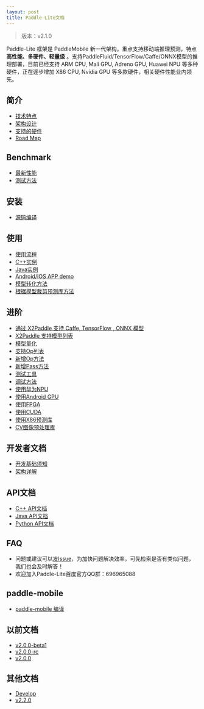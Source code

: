 ```yaml
---
layout: post
title: Paddle-Lite文档
---
```


> 版本：v2.1.0

Paddle-Lite 框架是 PaddleMobile 新一代架构，重点支持移动端推理预测，特点**高性能、多硬件、轻量级** 。支持PaddleFluid/TensorFlow/Caffe/ONNX模型的推理部署，目前已经支持 ARM CPU, Mali GPU, Adreno GPU, Huawei NPU 等多种硬件，正在逐步增加 X86 CPU, Nvidia GPU 等多款硬件，相关硬件性能业内领先。

## 简介

- [技术特点]({{site.baseurl}}/v2.1.0/tech_highlights)
- [架构设计]({{site.baseurl}}/v2.1.0/architecture)
- [支持的硬件]({{site.baseurl}}/v2.1.0/support_hardware)
- [Road Map]({{site.baseurl}}/v2.1.0/roadmap)

## Benchmark

- [最新性能]({{site.baseurl}}/v2.1.0/benchmark)
- [测试方法]({{site.baseurl}}/v2.1.0/benchmark_tools)

## 安装

- [源码编译]({{site.baseurl}}/v2.1.0/source_compile)

## 使用

- [使用流程]({{site.baseurl}}/v2.1.0/tutorial)
- [C++实例]({{site.baseurl}}/v2.1.0/cpp_demo)
- [Java实例]({{site.baseurl}}/v2.1.0/java_demo)
- [Android/IOS APP demo](https://github.com/PaddlePaddle/Paddle-Lite-Demo)
- [模型转化方法]({{site.baseurl}}/v2.1.0/model_optimize_tool)
- [根据模型裁剪预测库方法]({{site.baseurl}}/v2.1.0/library_tailoring)

## 进阶

- [通过 X2Paddle 支持 Caffe, TensorFlow , ONNX 模型]({{site.baseurl}}/v2.1.0/x2paddle)
- [X2Paddle 支持模型列表]({{site.baseurl}}/v2.1.0/x2paddle_models_doc)
- [模型量化]({{site.baseurl}}/v2.1.0/model_quantization)
- [支持Op列表]({{site.baseurl}}/v2.1.0/support_operation_list)
- [新增Op方法]({{site.baseurl}}/v2.1.0/add_new_operation)
- [新增Pass方法]({{site.baseurl}}/v2.1.0/add_new_pass)
- [测试工具]({{site.baseurl}}/v2.1.0/test_tools)
- [调试方法]({{site.baseurl}}/v2.1.0/debug_tools)
- [使用华为NPU]({{site.baseurl}}/v2.1.0/npu)
- [使用Android GPU]({{site.baseurl}}/v2.1.0/opencl)
- [使用FPGA]({{site.baseurl}}/v2.1.0/fpga)
- [使用CUDA]({{site.baseurl}}/v2.1.0/cuda)
- [使用X86预测库]({{site.baseurl}}/v2.1.0/x86)
- [CV图像预处理库]({{site.baseurl}}/v2.1.0/cv)

## 开发者文档

- [开发基础须知]({{site.baseurl}}/v2.1.0/for-developer)
- [架构详解]({{site.baseurl}}/v2.1.0/architecture-intro)

## API文档

- [C++ API文档]({{site.baseurl}}/v2.1.0/cxx_api_doc)
- [Java API文档]({{site.baseurl}}/v2.1.0/java_api_doc)
- [Python API文档]({{site.baseurl}}/v2.1.0/python_api_doc)

## FAQ

- 问题或建议可以[发Issue](https://github.com/PaddlePaddle/Paddle-Lite/issues)，为加快问题解决效率，可先检索是否有类似问题，我们也会及时解答！
- 欢迎加入Paddle-Lite百度官方QQ群：696965088

## paddle-mobile

- [paddle-mobile 编译]({{site.baseurl}}/v2.1.0/mobile)

## 以前文档

- [v2.0.0-beta1]({{site.baseurl}}/v2.0.0-beta1/index)
- [v2.0.0-rc]({{site.baseurl}}/v2.0.0-rc/index)
- [v2.0.0]({{site.baseurl}}/v2.0.0/index)

## 其他文档

- [Develop]({{site.baseurl}}/develop/index)
- [v2.2.0]({{site.baseurl}}/v2.2.0/index)

